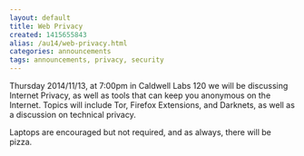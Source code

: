 ```yaml
---
layout: default
title: Web Privacy
created: 1415655843
alias: /au14/web-privacy.html
categories: announcements
tags: announcements, privacy, security
---
```

Thursday 2014/11/13, at 7:00pm in Caldwell Labs 120 we will be discussing Internet Privacy, as well as tools that can keep you anonymous on the Internet. Topics will include Tor, Firefox Extensions, and Darknets, as well as a discussion on technical privacy.

Laptops are encouraged but not required, and as always, there will be pizza.
